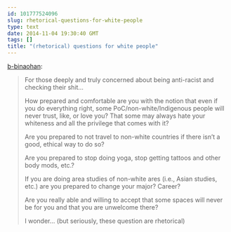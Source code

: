 ```yaml
---
id: 101777524096
slug: rhetorical-questions-for-white-people
type: text
date: 2014-11-04 19:30:40 GMT
tags: []
title: "(rhetorical) questions for white people"
---
```

<p><a href="http://xd.binaohan.org/post/100823683634/rhetorical-questions-for-white-people" class="tumblr_blog">b-binaohan</a>:</p>

<blockquote><p>For those deeply and truly concerned about being anti-racist and checking their shit&#8230;</p>
<p>How prepared and comfortable are you with the notion that even if you do everything right, some PoC/non-white/Indigenous people will never trust, like, or love you? That some may always hate your whiteness and all the privilege that comes with it? </p>
<p>Are you prepared to not travel to non-white countries if there isn&#8217;t a good, ethical way to do so?</p>
<p>Are you prepared to stop doing yoga, stop getting tattoos and other body mods, etc.? </p>
<p>If you are doing area studies of non-white ares (i.e., Asian studies, etc.) are you prepared to change your major? Career? </p>
<p>Are you really able and willing to accept that some spaces will never be for you and that you are unwelcome there? </p>
<p>I wonder&#8230; (but seriously, these question are rhetorical)</p></blockquote>

